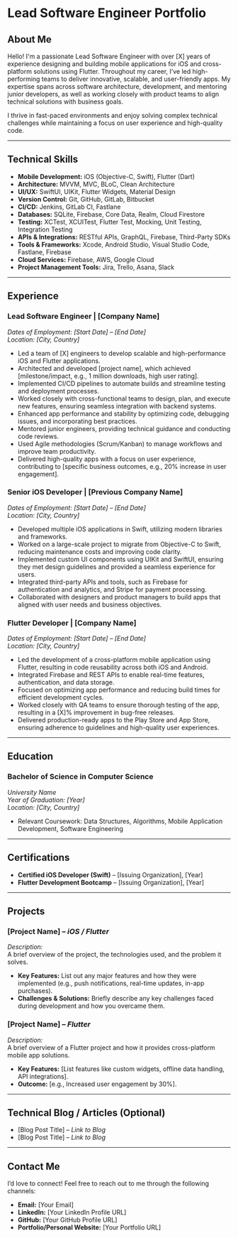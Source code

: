 # **Lead Software Engineer Portfolio**

## **About Me**

Hello! I'm a passionate Lead Software Engineer with over [X] years of experience designing and building mobile applications for iOS and cross-platform solutions using Flutter. Throughout my career, I’ve led high-performing teams to deliver innovative, scalable, and user-friendly apps. My expertise spans across software architecture, development, and mentoring junior developers, as well as working closely with product teams to align technical solutions with business goals.

I thrive in fast-paced environments and enjoy solving complex technical challenges while maintaining a focus on user experience and high-quality code.

---

## **Technical Skills**

- **Mobile Development:** iOS (Objective-C, Swift), Flutter (Dart)
- **Architecture:** MVVM, MVC, BLoC, Clean Architecture
- **UI/UX:** SwiftUI, UIKit, Flutter Widgets, Material Design
- **Version Control:** Git, GitHub, GitLab, Bitbucket
- **CI/CD:** Jenkins, GitLab CI, Fastlane
- **Databases:** SQLite, Firebase, Core Data, Realm, Cloud Firestore
- **Testing:** XCTest, XCUITest, Flutter Test, Mocking, Unit Testing, Integration Testing
- **APIs & Integrations:** RESTful APIs, GraphQL, Firebase, Third-Party SDKs
- **Tools & Frameworks:** Xcode, Android Studio, Visual Studio Code, Fastlane, Firebase
- **Cloud Services:** Firebase, AWS, Google Cloud
- **Project Management Tools:** Jira, Trello, Asana, Slack

---

## **Experience**

### **Lead Software Engineer | [Company Name]**  
*Dates of Employment: [Start Date] – [End Date]*  
*Location: [City, Country]*  

- Led a team of [X] engineers to develop scalable and high-performance iOS and Flutter applications.
- Architected and developed [project name], which achieved [milestone/impact, e.g., 1 million downloads, high user rating].
- Implemented CI/CD pipelines to automate builds and streamline testing and deployment processes.
- Worked closely with cross-functional teams to design, plan, and execute new features, ensuring seamless integration with backend systems.
- Enhanced app performance and stability by optimizing code, debugging issues, and incorporating best practices.
- Mentored junior engineers, providing technical guidance and conducting code reviews.
- Used Agile methodologies (Scrum/Kanban) to manage workflows and improve team productivity.
- Delivered high-quality apps with a focus on user experience, contributing to [specific business outcomes, e.g., 20% increase in user engagement].

### **Senior iOS Developer | [Previous Company Name]**  
*Dates of Employment: [Start Date] – [End Date]*  
*Location: [City, Country]*  

- Developed multiple iOS applications in Swift, utilizing modern libraries and frameworks.
- Worked on a large-scale project to migrate from Objective-C to Swift, reducing maintenance costs and improving code clarity.
- Implemented custom UI components using UIKit and SwiftUI, ensuring they met design guidelines and provided a seamless experience for users.
- Integrated third-party APIs and tools, such as Firebase for authentication and analytics, and Stripe for payment processing.
- Collaborated with designers and product managers to build apps that aligned with user needs and business objectives.

### **Flutter Developer | [Company Name]**  
*Dates of Employment: [Start Date] – [End Date]*  
*Location: [City, Country]*  

- Led the development of a cross-platform mobile application using Flutter, resulting in code reusability across both iOS and Android.
- Integrated Firebase and REST APIs to enable real-time features, authentication, and data storage.
- Focused on optimizing app performance and reducing build times for efficient development cycles.
- Worked closely with QA teams to ensure thorough testing of the app, resulting in a [X]% improvement in bug-free releases.
- Delivered production-ready apps to the Play Store and App Store, ensuring adherence to guidelines and high-quality user experiences.

---

## **Education**

### **Bachelor of Science in Computer Science**  
*University Name*  
*Year of Graduation: [Year]*  
*Location: [City, Country]*  

- Relevant Coursework: Data Structures, Algorithms, Mobile Application Development, Software Engineering

---

## **Certifications**

- **Certified iOS Developer (Swift)** – [Issuing Organization], [Year]
- **Flutter Development Bootcamp** – [Issuing Organization], [Year]

---

## **Projects**

### **[Project Name]** – *iOS / Flutter*  
*Description:*  
A brief overview of the project, the technologies used, and the problem it solves.  
- **Key Features:** List out any major features and how they were implemented (e.g., push notifications, real-time updates, in-app purchases).
- **Challenges & Solutions:** Briefly describe any key challenges faced during development and how you overcame them.

### **[Project Name]** – *Flutter*  
*Description:*  
A brief overview of a Flutter project and how it provides cross-platform mobile app solutions.  
- **Key Features:** [List features like custom widgets, offline data handling, API integrations].
- **Outcome:** [e.g., Increased user engagement by 30%].

---

## **Technical Blog / Articles** (Optional)

- [Blog Post Title] – *Link to Blog*
- [Blog Post Title] – *Link to Blog*

---

## **Contact Me**

I’d love to connect! Feel free to reach out to me through the following channels:

- **Email:** [Your Email]
- **LinkedIn:** [Your LinkedIn Profile URL]
- **GitHub:** [Your GitHub Profile URL]
- **Portfolio/Personal Website:** [Your Portfolio URL]
